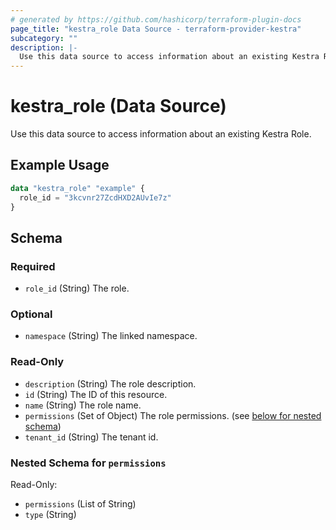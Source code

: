 ```yaml
---
# generated by https://github.com/hashicorp/terraform-plugin-docs
page_title: "kestra_role Data Source - terraform-provider-kestra"
subcategory: ""
description: |-
  Use this data source to access information about an existing Kestra Role.
---
```


# kestra_role (Data Source)

Use this data source to access information about an existing Kestra Role.

## Example Usage

```terraform
data "kestra_role" "example" {
  role_id = "3kcvnr27ZcdHXD2AUvIe7z"
}
```

<!-- schema generated by tfplugindocs -->
## Schema

### Required

- `role_id` (String) The role.

### Optional

- `namespace` (String) The linked namespace.

### Read-Only

- `description` (String) The role description.
- `id` (String) The ID of this resource.
- `name` (String) The role name.
- `permissions` (Set of Object) The role permissions. (see [below for nested schema](#nestedatt--permissions))
- `tenant_id` (String) The tenant id.

<a id="nestedatt--permissions"></a>
### Nested Schema for `permissions`

Read-Only:

- `permissions` (List of String)
- `type` (String)
